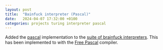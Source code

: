 ```yaml
---
layout: post
title:  "Bainfuck interpreter (Pascal)"
date:   2024-04-07 17:32:00 +0100
categories: projects turing interpreter pascal
---
```

Added the [pascal](https://github.com/sanelli/brainfuck/tree/main/pascal) implementation to the [suite of brainfuck interpreters](https://github.com/sanelli/brainfuck).
This has been implemented to with the [Free Pascal](https://www.freepascal.org) compiler.

